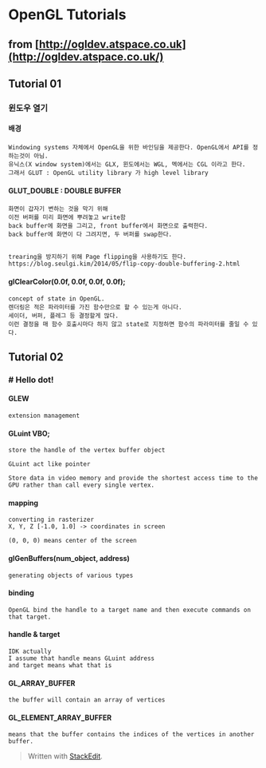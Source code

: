 # OpenGL Tutorials

## from  [http://ogldev.atspace.co.uk](http://ogldev.atspace.co.uk/)

## Tutorial 01

### 윈도우 열기

#### 배경
```
Windowing systems 자체에서 OpenGL을 위한 바인딩을 제공한다. OpenGL에서 API를 정하는것이 아님.
유닉스(X window system)에서는 GLX, 윈도에서는 WGL, 멕에서는 CGL 이라고 한다.
그래서 GLUT : OpenGL utility library 가 high level library 
```

#### GLUT_DOUBLE : DOUBLE BUFFER

```
화면이 갑자기 변하는 것을 막기 위해
이전 버퍼를 미리 화면에 뿌려놓고 write함
back buffer에 화면을 그리고, front buffer에서 화면으로 출력한다.
back buffer에 화면이 다 그려지면, 두 버퍼를 swap한다.


trearing을 방지하기 위해 Page flipping을 사용하기도 한다.
https://blog.seulgi.kim/2014/05/flip-copy-double-buffering-2.html
```

#### glClearColor(0.0f, 0.0f, 0.0f, 0.0f);

```
concept of state in OpenGL.
렌더링은 적은 파라미터를 가진 함수만으로 할 수 있는게 아니다.
세이더, 버퍼, 플레그 등 결정할게 많다. 
이런 결정을 매 함수 호출시마다 하지 않고 state로 지정하면 함수의 파라미터를 줄일 수 있다.
```
## Tutorial 02
### # Hello dot!

#### GLEW
```
extension management
```

#### GLuint VBO;
```
store the handle of the vertex buffer object

GLuint act like pointer

Store data in video memory and provide the shortest access time to the GPU rather than call every single vertex.
```
 #### mapping
 ```
converting in rasterizer
X, Y, Z [-1.0, 1.0] -> coordinates in screen

(0, 0, 0) means center of the screen
```

#### glGenBuffers(num_object, address)
```
generating objects of various types
```
#### binding
```
OpenGL bind the handle to a target name and then execute commands on that target.
```

#### handle & target
```
IDK actually
I assume that handle means GLuint address
and target means what that is
```

#### GL_ARRAY_BUFFER
```
the buffer will contain an array of vertices
```

#### GL_ELEMENT_ARRAY_BUFFER 
```
means that the buffer contains the indices of the vertices in another buffer.
```




> Written with [StackEdit](https://stackedit.io/).
<!--stackedit_data:
eyJoaXN0b3J5IjpbLTE0NTI5NDE0NjUsODIxMTkxNzU3LDYxND
IzODQyLDE1MTg0NTEzMDgsMTkxMDQyNjc1MiwtNzM2MDgzNDQ4
LC0xMjU5MTkyMjk0LDg1NDIwNjMxMiwxNTc5MzUwMTM4LDk3OD
g4MjY4OCwtMTczMDM3NDY2NCwtODU4OTE0NiwyMTE3OTgxMjUx
LC0yMDU3NTMwODcxLC02NzU2OTkxLDI2NzgyODY3XX0=
-->